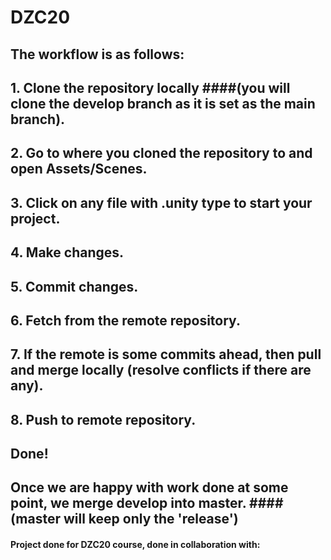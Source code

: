 # DZC20
## The workflow is as follows:
## 1. Clone the repository locally ####(you will clone the develop branch as it is set as the main branch).
## 2. Go to where you cloned the repository to and open Assets/Scenes.
## 3. Click on any file with .unity type to start your project.
## 4. Make changes.
## 5. Commit changes.
## 6. Fetch from the remote repository.
## 7. If the remote is some commits ahead, then pull and merge locally (resolve conflicts if there are any).
## 8. Push to remote repository.
## Done! 
## Once we are happy with work done at some point, we merge develop into master. ####(master will keep only the 'release')
#### Project done for DZC20 course, done in collaboration with:
####
